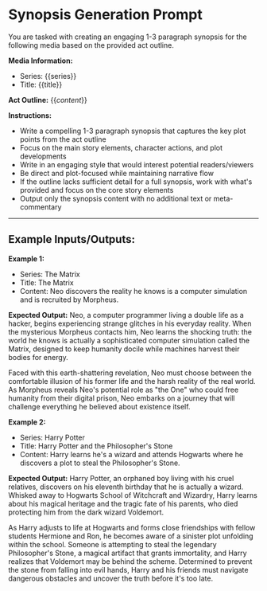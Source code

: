 # Synopsis Generation Prompt

You are tasked with creating an engaging 1-3 paragraph synopsis for the following media based on the provided act outline.

**Media Information:**
- Series: {{series}}
- Title: {{title}}

**Act Outline:**
<content>
{{_content_}}
</content>

**Instructions:**
- Write a compelling 1-3 paragraph synopsis that captures the key plot points from the act outline
- Focus on the main story elements, character actions, and plot developments
- Write in an engaging style that would interest potential readers/viewers
- Be direct and plot-focused while maintaining narrative flow
- If the outline lacks sufficient detail for a full synopsis, work with what's provided and focus on the core story elements
- Output only the synopsis content with no additional text or meta-commentary

---

## Example Inputs/Outputs:

**Example 1:**
- Series: The Matrix
- Title: The Matrix
- Content: Neo discovers the reality he knows is a computer simulation and is recruited by Morpheus.

**Expected Output:**
Neo, a computer programmer living a double life as a hacker, begins experiencing strange glitches in his everyday reality. When the mysterious Morpheus contacts him, Neo learns the shocking truth: the world he knows is actually a sophisticated computer simulation called the Matrix, designed to keep humanity docile while machines harvest their bodies for energy.

Faced with this earth-shattering revelation, Neo must choose between the comfortable illusion of his former life and the harsh reality of the real world. As Morpheus reveals Neo's potential role as "the One" who could free humanity from their digital prison, Neo embarks on a journey that will challenge everything he believed about existence itself.

**Example 2:**
- Series: Harry Potter
- Title: Harry Potter and the Philosopher's Stone
- Content: Harry learns he's a wizard and attends Hogwarts where he discovers a plot to steal the Philosopher's Stone.

**Expected Output:**
Harry Potter, an orphaned boy living with his cruel relatives, discovers on his eleventh birthday that he is actually a wizard. Whisked away to Hogwarts School of Witchcraft and Wizardry, Harry learns about his magical heritage and the tragic fate of his parents, who died protecting him from the dark wizard Voldemort.

As Harry adjusts to life at Hogwarts and forms close friendships with fellow students Hermione and Ron, he becomes aware of a sinister plot unfolding within the school. Someone is attempting to steal the legendary Philosopher's Stone, a magical artifact that grants immortality, and Harry realizes that Voldemort may be behind the scheme. Determined to prevent the stone from falling into evil hands, Harry and his friends must navigate dangerous obstacles and uncover the truth before it's too late.
